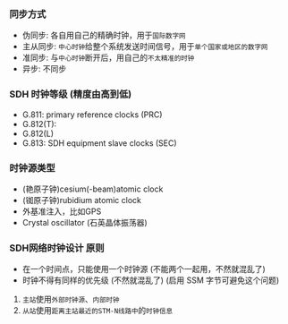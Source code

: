 ### 同步方式

* 伪同步: 各自用自己的精确时钟，用于`国际数字网`
* 主从同步: `中心时钟`给整个系统发送时间信号，用于`单个国家或地区的数字网`
* 准同步: 与`中心时钟`断开后，用自己的`不太精准的时钟`
* 异步: 不同步

### SDH 时钟等级 \(精度由高到低\)

* G.811: primary reference clocks \(PRC\)
* G.812\(T\): 
* G.812\(L\)
* G.813: SDH equipment slave clocks \(SEC\)

### 时钟源类型

* (艳原子钟)cesium\(-beam\)atomic clock
* (铷原子钟)rubidium atomic clock 
* 外基准注入，比如GPS
* Crystal oscillator \(石英晶体振荡器\)

### SDH网络时钟设计 原则

* 在一个时间点，只能使用一个时钟源 \(不能两个一起用，不然就混乱了\)
* 时钟不得有同样的优先级 \(不然就混乱了\) \(启用 SSM 字节可避免这个问题\)

1. `主站`使用`外部时钟源`、`内部时钟`
2. `从站`使用`距离主站最近的STM-N线路中`的`时钟信息`
